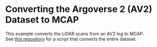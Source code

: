 # Converting the Argoverse 2 (AV2) Dataset to MCAP
This example converts the LiDAR scans from an AV2 log to MCAP. <br>
See [this repository](https://github.com/Daniel-Alp/foxglove-av2) for a script that converts the entire dataset.